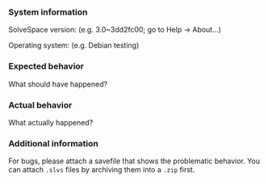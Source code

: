### System information

SolveSpace version: (e.g. 3.0~3dd2fc00; go to Help → About...)

Operating system: (e.g. Debian testing)

### Expected behavior

What should have happened?

### Actual behavior

What actually happened?

### Additional information

For bugs, please attach a savefile that shows the problematic behavior.
You can attach `.slvs` files by archiving them into a `.zip` first.
